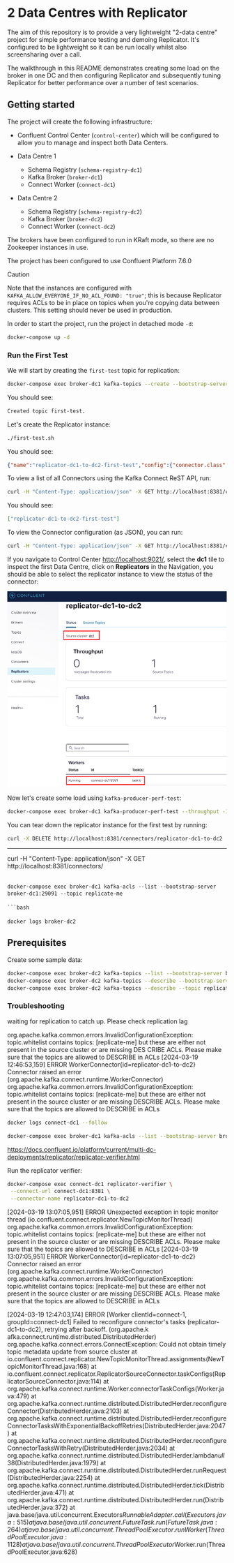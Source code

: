 # 2 Data Centres with Replicator

The aim of this repository is to provide a very lightweight "2-data centre" project for simple performance testing and demoing Replicator.  It's configured to be lightweight so it can be run locally whilst also screensharing over a call.

The walkthrough in this README demonstrates creating some load on the broker in one DC and then configuring Replicator and subsequently tuning Replicator for better performance over a number of test scenarios.

## Getting started

The project will create the following infrastructure:

- Confluent Control Center (`control-center`) which will be configured to allow you to manage and inspect both Data Centers.

- Data Centre 1
  - Schema Registry (`schema-registry-dc1`)
  - Kafka Broker (`broker-dc1`)
  - Connect Worker (`connect-dc1`)

- Data Centre 2
  - Schema Registry (`schema-registry-dc2`)
  - Kafka Broker (`broker-dc2`)
  - Connect Worker (`connect-dc2`)

The brokers have been configured to run in KRaft mode, so there are no Zookeeper instances in use.  

The project has been configured to use Confluent Platform 7.6.0

> [!CAUTION]
> Note that the instances are configured with `KAFKA_ALLOW_EVERYONE_IF_NO_ACL_FOUND: "true"`; this is because Replicator requires ACLs to be in place on topics when you're copying data between clusters.  This setting should never be used in production.

In order to start the project, run the project in detached mode `-d`:

```bash
docker-compose up -d
```

### Run the First Test

We will start by creating the `first-test` topic for replication:

```bash
docker-compose exec broker-dc1 kafka-topics --create --bootstrap-server broker-dc1:29091 --topic first-test --replication-factor 1 --partitions 1
```

You should see:

```bash
Created topic first-test.
```

Let's create the Replicator instance:

```bash
./first-test.sh
```

You should see:

```json
{"name":"replicator-dc1-to-dc2-first-test","config":{"connector.class":"io.confluent.connect.replicator.ReplicatorSourceConnector","src.consumer.interceptor.classes":"io.confluent.monitoring.clients.interceptor.MonitoringConsumerInterceptor","src.consumer.confluent.monitoring.interceptor.bootstrap.servers":"broker-dc2:29092","src.kafka.bootstrap.servers":"broker-dc1:29091","src.consumer.group.id":"replicator-connector-consumer-group","src.kafka.timestamps.topic.replication.factor":"1","dest.kafka.bootstrap.servers":"broker-dc2:29092","topic.whitelist":"first-test","key.converter":"io.confluent.connect.replicator.util.ByteArrayConverter","value.converter":"io.confluent.connect.replicator.util.ByteArrayConverter","header.converter":"io.confluent.connect.replicator.util.ByteArrayConverter","confluent.topic.replication.factor":"1","tasks.max":"4","topic.auto.create":"true","name":"replicator-dc1-to-dc2-first-test"},"tasks":[],"type":"source"}
```

To view a list of all Connectors using the Kafka Connect ReST API, run:

```bash
curl -H "Content-Type: application/json" -X GET http://localhost:8381/connectors/ | jq
```

You should see:

```json
["replicator-dc1-to-dc2-first-test"]
```

To view the Connector configuration (as JSON), you can run:

```bash
curl -H "Content-Type: application/json" -X GET http://localhost:8381/connectors/replicator-dc1-to-dc2-first-test | jq
```

If you navigate to Control Center <http://localhost:9021/>, select the **dc1** tile to inspect the first Data Centre, click on **Replicators** in the Navigation, you should be able to select the replicator instance to view the status of the connector:

![Control Center Replicator Status](images/dc1-replicator-status.png "DC1 Replicator Status")

Now let's create some load using `kafka-producer-perf-test`:

```bash
docker-compose exec broker-dc1 kafka-producer-perf-test --throughput -1 --num-records 10000000 --topic first-test --record-size 10 --producer-props bootstrap.servers='broker-dc1:29091' acks=all
```

You can tear down the replicator instance for the first test by running:

```bash
curl -X DELETE http://localhost:8381/connectors/replicator-dc1-to-dc2 | jq
```


-------


curl -H "Content-Type: application/json" -X GET http://localhost:8381/connectors/
```

docker-compose exec broker-dc1 kafka-acls --list --bootstrap-server broker-dc1:29091 --topic replicate-me

```bash

docker logs broker-dc2
```

## Prerequisites




Create some sample data:




```bash
docker-compose exec broker-dc2 kafka-topics --list --bootstrap-server broker-dc2:29092
docker-compose exec broker-dc2 kafka-topics --describe --bootstrap-server broker-dc2:29092
docker-compose exec broker-dc2 kafka-topics --describe --topic replicate-me --bootstrap-server broker-dc2:29092
```



### Troubleshooting

waiting for replication to catch up.  Please check replication lag

org.apache.kafka.common.errors.InvalidConfigurationException: topic.whitelist contains topics: [replicate-me] but these are either not present in the source cluster or are missing DES
CRIBE ACLs. Please make sure that the topics are allowed to DESCRIBE in ACLs
[2024-03-19 12:46:53,159] ERROR WorkerConnector{id=replicator-dc1-to-dc2} Connector raised an error (org.apache.kafka.connect.runtime.WorkerConnector)
org.apache.kafka.common.errors.InvalidConfigurationException: topic.whitelist contains topics: [replicate-me] but these are either not present in the source cluster or are missing DESCRIBE ACLs. Please make sure that the topics are allowed to DESCRIBE in ACLs

```bash
docker logs connect-dc1 --follow
```

```bash
docker-compose exec broker-dc1 kafka-acls --list --bootstrap-server broker-dc1:29091 --topic replicate-me
```


https://docs.confluent.io/platform/current/multi-dc-deployments/replicator/replicator-verifier.html

Run the replicator verifier:

```bash
docker-compose exec connect-dc1 replicator-verifier \
 --connect-url connect-dc1:8381 \
 --connector-name replicator-dc1-to-dc2
```

[2024-03-19 13:07:05,951] ERROR Unexpected exception in topic monitor thread (io.confluent.connect.replicator.NewTopicMonitorThread)
org.apache.kafka.common.errors.InvalidConfigurationException: topic.whitelist contains topics: [replicate-me] but these are either not present in the source cluster or are missing DESCRIBE ACLs. Please make sure that the topics are allowed to DESCRIBE in ACLs
[2024-03-19 13:07:05,951] ERROR WorkerConnector{id=replicator-dc1-to-dc2} Connector raised an error (org.apache.kafka.connect.runtime.WorkerConnector)
org.apache.kafka.common.errors.InvalidConfigurationException: topic.whitelist contains topics: [replicate-me] but these are either not present in the source cluster or are missing DESCRIBE ACLs. Please make sure that the topics are allowed to DESCRIBE in ACLs





[2024-03-19 12:47:03,174] ERROR [Worker clientId=connect-1, groupId=connect-dc1] Failed to reconfigure connector's tasks (replicator-dc1-to-dc2), retrying after backoff. (org.apache.k
afka.connect.runtime.distributed.DistributedHerder)
org.apache.kafka.connect.errors.ConnectException: Could not obtain timely topic metadata update from source cluster
        at io.confluent.connect.replicator.NewTopicMonitorThread.assignments(NewTopicMonitorThread.java:168)
        at io.confluent.connect.replicator.ReplicatorSourceConnector.taskConfigs(ReplicatorSourceConnector.java:114)
        at org.apache.kafka.connect.runtime.Worker.connectorTaskConfigs(Worker.java:479)
        at org.apache.kafka.connect.runtime.distributed.DistributedHerder.reconfigureConnector(DistributedHerder.java:2103)
        at org.apache.kafka.connect.runtime.distributed.DistributedHerder.reconfigureConnectorTasksWithExponentialBackoffRetries(DistributedHerder.java:2047)
        at org.apache.kafka.connect.runtime.distributed.DistributedHerder.reconfigureConnectorTasksWithRetry(DistributedHerder.java:2034)
        at org.apache.kafka.connect.runtime.distributed.DistributedHerder.lambda$null$38(DistributedHerder.java:1979)
        at org.apache.kafka.connect.runtime.distributed.DistributedHerder.runRequest(DistributedHerder.java:2254)
        at org.apache.kafka.connect.runtime.distributed.DistributedHerder.tick(DistributedHerder.java:471)
        at org.apache.kafka.connect.runtime.distributed.DistributedHerder.run(DistributedHerder.java:372)
        at java.base/java.util.concurrent.Executors$RunnableAdapter.call(Executors.java:515)
        at java.base/java.util.concurrent.FutureTask.run(FutureTask.java:264)
        at java.base/java.util.concurrent.ThreadPoolExecutor.runWorker(ThreadPoolExecutor.java:1128)
        at java.base/java.util.concurrent.ThreadPoolExecutor$Worker.run(ThreadPoolExecutor.java:628)
